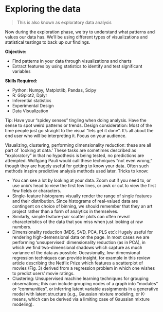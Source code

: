 # Exploring the data
> This is also known as exploratory data analysis

Now during the exploration phase, we try to understand what patterns and values our data has. We’ll be using different types of visualizations and statistical testings to back up our findings.

**Objective:**
- Find patterns in your data through visualizations and charts
- Extract features by using statistics to identify and test significant variables

**Skills Required:**
- Python: Numpy, Matplotlib, Pandas, Scipy
- R: GGplot2, Dplyr
- Inferential statistics
- Experimental Design
- Data Visualization

Tip: Have your “spidey senses” tingling when doing analysis. Have the sense to spot weird patterns or trends.
Design consideration: Most of the time people just go straight to the visual “lets get it done”. It’s all about the end user who will be interpreting it. Focus on your audience.

Visualizing, clustering, performing dimensionality reduction: these are all part of `looking at data.’ These tasks are sometimes described as “exploratory” in that no hypothesis is being tested, no predictions are attempted. Wolfgang Pauli would call these techniques “not even wrong,” though they are hugely useful for getting to know your data. Often such methods inspire predictive analysis methods used later. Tricks to know:

- You can see a lot by looking at your data. Zoom out if you need to, or use unix’s head to view the first few lines, or awk or cut to view the first few fields or characters.
- Single-feature histograms visually render the range of single features and their distribution. Since histograms of real-valued data are contingent on choice of binning, we should remember that they an art project rather than a form of analytics in themselves.
- Similarly, simple feature-pair scatter plots can often reveal characteristics of the data that you miss when just looking at raw numbers.
- Dimensionality reduction (MDS, SVD, PCA, PLS etc): Hugely useful for rendering high-demensional data on the page. In most cases we are performing ‘unsupervised’ dimensionality reduction (as in PCA), in which we find two-dimensional shadows which capture as much variance of the data as possible. Occasionally, low-dimensional regression techniques can provide insight, for example in this review article describing the Netflix Prize which features a scatterplot of movies (Fig. 3) derived from a regression problem in which one wishes to predict users’ movie ratings.
- Clustering: Unsupervised machine learning techniques for grouping observations; this can include grouping nodes of a graph into “modules” or “communities”, or inferring latent variable assignments in a generative model with latent structure (e.g., Gaussian mixture modeling, or K-means, which can be derived via a limiting case of Gaussian mixture modeling).